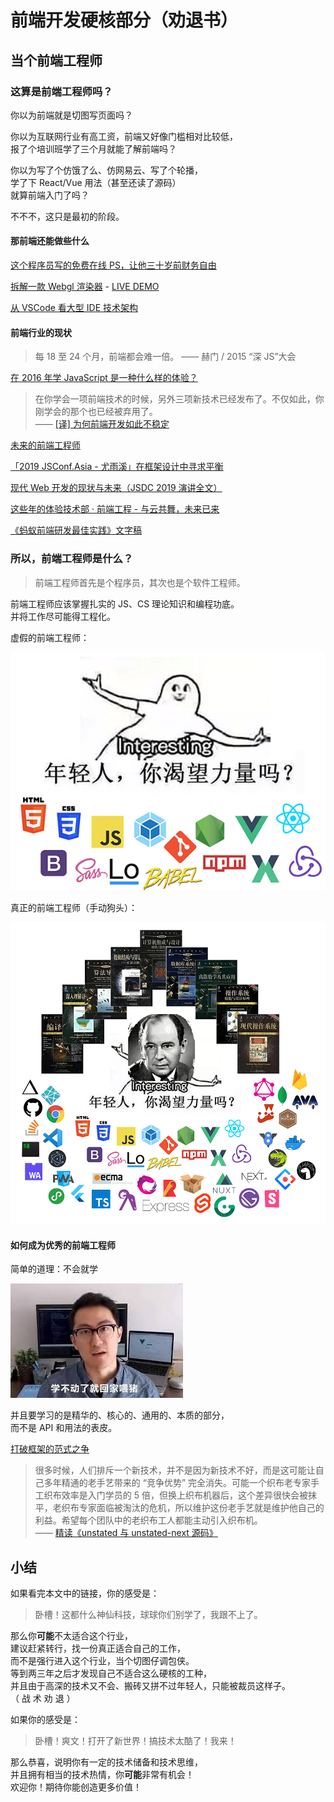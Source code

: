 # 前端开发硬核部分（劝退书）

## 当个前端工程师

### 这算是前端**工程师**吗？

你以为前端就是切图写页面吗？

你以为互联网行业有高工资，前端又好像门槛相对比较低，  
报了个培训班学了三个月就能了解前端吗？

你以为写了个仿饿了么、仿网易云、写了个轮播，  
学了下 React/Vue 用法（甚至还读了源码）  
就算前端入门了吗？

不不不，这只是最初的阶段。

#### 那前端还能做些什么

[这个程序员写的免费在线 PS，让他三十岁前财务自由](https://zhuanlan.zhihu.com/p/70636726)

[拆解一款 Webgl 渲染器](https://zhuanlan.zhihu.com/p/28108991) - [LIVE DEMO](https://foxhuntd.github.io/mview/testfox.html)

[从 VSCode 看大型 IDE 技术架构](https://zhuanlan.zhihu.com/p/96041706)

#### 前端行业的现状

> 每 18 至 24 个月，前端都会难一倍。 —— 赫门 / 2015 “深 JS”大会

[在 2016 年学 JavaScript 是一种什么样的体验？](https://zhuanlan.zhihu.com/p/22782487)

> 在你学会一项前端技术的时候，另外三项新技术已经发布了。不仅如此，你刚学会的那个也已经被弃用了。  
> —— [[译] 为何前端开发如此不稳定](https://juejin.im/post/5b1f2f1ae51d4506894983ae)

[未来的前端工程师](https://juejin.im/post/5a474c8ff265da430a50ea57)

[「2019 JSConf.Asia - 尤雨溪」在框架设计中寻求平衡](https://zhuanlan.zhihu.com/p/76622839)

[现代 Web 开发的现状与未来（JSDC 2019 演讲全文）](https://zhuanlan.zhihu.com/p/88616149)

[这些年的体验技术部 · 前端工程 - 与云共舞，未来已来](https://www.yuque.com/afx/about/basement)

[《蚂蚁前端研发最佳实践》文字稿](https://github.com/sorrycc/blog/issues/90)

### 所以，前端工程师是什么？

> 前端工程师首先是个程序员，其次也是个软件工程师。

前端工程师应该掌握扎实的 JS、CS 理论知识和编程功底。  
并将工作尽可能得工程化。

虚假的前端工程师：

![fe-naive](./img/fe-naive-fs8.png)

真正的前端工程师（手动狗头）：

![fe-hardcore](./img/fe-hardcore-fs8.png)

#### 如何成为优秀的前端工程师

简单的道理：不会就学

![go-home](./img/go-home.jpeg)

并且要学习的是精华的、核心的、通用的、本质的部分，  
而不是 API 和用法的表皮。

[打破框架的范式之争](https://zhuanlan.zhihu.com/p/82958907)

> 很多时候，人们排斥一个新技术，并不是因为新技术不好，而是这可能让自己多年精通的老手艺带来的 “竞争优势” 完全消失。可能一个织布老专家手工织布效率是入门学员的 5 倍，但换上织布机器后，这个差异很快会被抹平，老织布专家面临被淘汰的危机，所以维护这份老手艺就是维护他自己的利益。希望每个团队中的老织布工人都能主动引入织布机。  
> —— [精读《unstated 与 unstated-next 源码》](https://zhuanlan.zhihu.com/p/93500556)

## 小结

如果看完本文中的链接，你的感受是：

> 卧槽！这都什么神仙科技，球球你们别学了，我跟不上了。

那么你**可能**不太适合这个行业，  
建议赶紧转行，找一份真正适合自己的工作，  
而不是强行进入这个行业，当个切图仔调包侠。  
等到两三年之后才发现自己不适合这么硬核的工种，  
并且由于高深的技术又不会、搬砖又拼不过年轻人，只能被裁员这样子。  
（ 战 术 劝 退 ）

如果你的感受是：

> 卧槽！爽文！打开了新世界！搞技术太酷了！我来！

那么恭喜，说明你有一定的技术储备和技术思维，  
并且拥有相当的技术热情，你**可能**非常有机会！  
欢迎你！期待你能创造更多价值！
